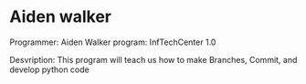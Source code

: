 # Aiden walker

Programmer: Aiden Walker 
program: InfTechCenter 1.0 

Desvription: This program will teach us how to make Branches, Commit, and develop python code

